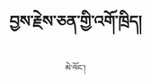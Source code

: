 ---
layout: post
title: བྱས་རྗེས་ཅན་གྱི་འགོ་ཁྲིད།
permalink: /:year/:month/:day/:title
author: མེ་ལོང་།
category: སྤྱི་ཚོགས།
thumbnail: assets/img/meaningful-Leader.jpeg
featuredvideo: http://s3.amazonaws.com/melhong/wp-content/uploads/2018/07/20214049/meaningful-Leader.mp4
---